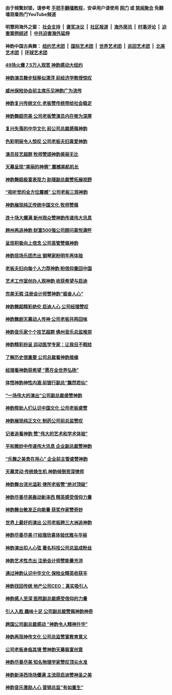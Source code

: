#### 由于频繁封锁，请参考 [手把手翻墙教程](https://github.com/gfw-breaker/guides/wiki/)，安卓用户请使用 [网门](https://github.com/gfw-breaker/bn-android/blob/master/ogate.md?t=05261121) 或 [禁闻聚合](https://github.com/gfw-breaker/bn-android) 免翻墙观看热门YouTube频道 

#### 明慧网海外之窗：&nbsp;[社会支持](140.md?t=05261121) &nbsp;|&nbsp; [褒奖决议](282.md?t=05261121) &nbsp;|&nbsp; [社区报道](91.md?t=05261121) &nbsp;|&nbsp; [海外简讯](245.md?t=05261121) &nbsp;|&nbsp; [时事评论](251.md?t=05261121) &nbsp;|&nbsp; [迫害案例综述](328.md?t=05261121) &nbsp;|&nbsp; [中共迫害海外延伸](236.md?t=05261121) 

#### 神韵中国古典舞：&nbsp;[纽约艺术团](nf4778.md?t=05261121) &nbsp;|&nbsp; [国际艺术团](nf4780.md?t=05261121) &nbsp;|&nbsp; [世界艺术团](nf5951.md?t=05261121) &nbsp;|&nbsp; [巡回艺术团](nf4779.md?t=05261121) &nbsp;|&nbsp; [北美艺术团](nf1148019.md?t=05261121) &nbsp;|&nbsp; [环球艺术团](nf1299941.md?t=05261121)  

#### [49场火爆 7.5万人观赏 神韵感动大纽约](../pages/nf1299941/n11243426.md?t=05261121) 

#### [神韵演员舞步轻移似漂浮 前经济学教授惊叹](../pages/nf1299941/n11244673.md?t=05261121) 

#### [威州保险协会前主席乐见神韵广为流传](../pages/nf1299941/n11244656.md?t=05261121) 

#### [神韵复兴传统文化 老板赞传统带给社会稳定](../pages/nf1299941/n11244521.md?t=05261121) 

#### [神韵舞蹈完美 公司老板赞演员内在修为深厚](../pages/nf1299941/n11244282.md?t=05261121) 

#### [复兴失落的中华文化 前公司总裁感佩神韵](../pages/nf1299941/n11244152.md?t=05261121) 

#### [色彩明丽令人惊叹 公司老板夫妇喜爱神韵](../pages/nf1299941/n11244137.md?t=05261121) 

#### [演员技艺超群 牧师赞颂神韵美丽无比](../pages/nf1299941/n11242278.md?t=05261121) 

#### [天幕呈现“美丽的神佛” 震撼美航机长](../pages/nf1299941/n11242072.md?t=05261121) 

#### [神韵舞蹈极富表现力 助理副总裁赞拓展视野](../pages/nf1299941/n11241494.md?t=05261121) 

#### [“视听觉的全方位震撼” 公司老板三观神韵](../pages/nf1299941/n11241842.md?t=05261121) 

#### [神韵展现纯正传统中国文化 牧师赞佩](../pages/nf1299941/n11241541.md?t=05261121) 

#### [连十场大爆满 新州观众赞神韵传递伟大讯息](../pages/nf1299941/n11235432.md?t=05261121) 

#### [跨州再追神韵 财富500强公司顾问喜悦满怀](../pages/nf1299941/n11235402.md?t=05261121) 

#### [呈现积极向上信念 公司高管赞佩神韵](../pages/nf1299941/n11235262.md?t=05261121) 

#### [神韵现场乐团杰出  钢琴家盼明年再体验](../pages/nf1299941/n11235282.md?t=05261121) 

#### [老板夫妇向每个人力荐神韵 盼信仰重回中国](../pages/nf1299941/n11235246.md?t=05261121) 

#### [艺术工作室创办人观神韵 收获希望与启迪](../pages/nf1299941/n11235114.md?t=05261121) 

#### [完美无瑕 注册会计师赞神韵“振奋人心”](../pages/nf1299941/n11235068.md?t=05261121) 

#### [神韵舞蹈精彩绝伦 启迪人心 公司经理赞叹](../pages/nf1299941/n11235039.md?t=05261121) 

#### [神韵舞剧天幕动人传神 公司老板共鸣回味](../pages/nf1299941/n11235065.md?t=05261121) 

#### [神韵音乐家个个技艺超群 佛州音乐总监推崇](../pages/nf1299941/n11235008.md?t=05261121) 

#### [神韵精彩纷呈 运动医学专家：让我目不暇给](../pages/nf1299941/n11235012.md?t=05261121) 

#### [了解历史很重要 公司总裁看神韵接缘](../pages/nf1299941/n11234962.md?t=05261121) 

#### [经理看神韵获希望 “愿在全世界弘扬”](../pages/nf1299941/n11234940.md?t=05261121) 

#### [体悟神韵神性内涵 前银行副总“飘然若仙”](../pages/nf1299941/n11234819.md?t=05261121) 

#### [“一场伟大的演出”公司副总裁盛赞神韵](../pages/nf1299941/n11234770.md?t=05261121) 

#### [神韵帮助人们认识中国文化 公司老板盛赞](../pages/nf1299941/n11234722.md?t=05261121) 

#### [神韵展现纯正文化 制药公司前总监赞叹](../pages/nf1299941/n11234699.md?t=05261121) 

#### [记者追看神韵 赞“伟大的艺术和学术体验”](../pages/nf1299941/n11234664.md?t=05261121) 

#### [平和微妙中传递伟大讯息 企业副总裁赞神韵](../pages/nf1299941/n11234578.md?t=05261121) 

#### [“乐舞之美贵在用心” 企业前主管盛赞神韵](../pages/nf1299941/n11234602.md?t=05261121) 

#### [天幕灵动 传统焕生机 神韵倾倒资深律师](../pages/nf1299941/n11234519.md?t=05261121) 

#### [神韵舞台流光溢彩 律所老板赞“绝对顶级”](../pages/nf1299941/n11234513.md?t=05261121) 

#### [神韵尽善尽美轰动新泽西 精英感受信仰力量](../pages/nf1299941/n11233722.md?t=05261121) 

#### [神韵舞台散发正向能量 获奖作家赞奇妙](../pages/nf1299941/n11234219.md?t=05261121) 

#### [世界上最好的演出 公司老板跨三大洲追神韵](../pages/nf1299941/n11233778.md?t=05261121) 

#### [神韵尽善尽美 IT经理欣喜体验优雅与华丽](../pages/nf1299941/n11233570.md?t=05261121) 

#### [神韵演出扣人心弦 著名科技公司总监成粉丝](../pages/nf1299941/n11233523.md?t=05261121) 

#### [神韵艺术性杰出 注册会计师赞能量充沛](../pages/nf1299941/n11233498.md?t=05261121) 

#### [通过神韵认识中华文化 保险业精英收获丰](../pages/nf1299941/n11234136.md?t=05261121) 

#### [神韵找回传统 地产公司CEO：真实吸引人](../pages/nf1299941/n11233490.md?t=05261121) 

#### [神韵感人至深 医院副总裁感受信仰的力量](../pages/nf1299941/n11233421.md?t=05261121) 

#### [引人入胜 趣味十足 公司副总裁赞佩神韵神奇](../pages/nf1299941/n11233429.md?t=05261121) 

#### [跨国公司副总裁感动 “神韵令人精神升华”](../pages/nf1299941/n11233389.md?t=05261121) 

#### [神韵再现神传文化 公司总监赞富教育意义](../pages/nf1299941/n11233373.md?t=05261121) 

#### [公司老板身临其境 赞神韵天幕极富创意](../pages/nf1299941/n11233226.md?t=05261121) 

#### [神韵尽善尽美 知名物理学家赞叹顶尖水准](../pages/nf1299941/n11233331.md?t=05261121) 

#### [神韵新泽西场场爆满 主流获启迪赞神圣之美](../pages/nf1299941/n11231027.md?t=05261121) 

#### [神韵音乐激励人心 营销总监“有如重生”](../pages/nf1299941/n11230973.md?t=05261121) 

